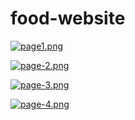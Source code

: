 # food-website
[![page1.png](https://i.postimg.cc/zXPTBC1W/page1.png)](https://postimg.cc/1fw87NX5)

[![page-2.png](https://i.postimg.cc/1XvwD6nk/page-2.png)](https://postimg.cc/jnJDbDhc)

[![page-3.png](https://i.postimg.cc/yYNFsf2s/page-3.png)](https://postimg.cc/ThZyccR4)

[![page-4.png](https://i.postimg.cc/KzZdzSn0/page-4.png)](https://postimg.cc/t1MrScv6)

